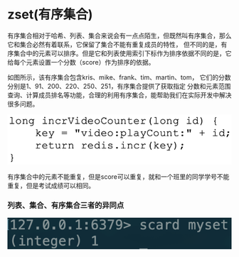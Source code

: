 # zset\(有序集合\)

有序集合相对于哈希、列表、集合来说会有一点点陌生，但既然叫有序集合，那么它和集合必然有着联系，它保留了集合不能有重复成员的特性， 但不同的是，有序集合中的元素可以排序。但是它和列表使用索引下标作为排序依据不同的是，它给每个元素设置一个分数（score）作为排序的依据。

如图所示，该有序集合包含kris、mike、frank、tim、martin、tom， 它们的分数分别是1、91、200、220、250、251，有序集合提供了获取指定 分数和元素范围查询、计算成员排名等功能，合理的利用有序集合，能帮助我们在实际开发中解决很多问题。

![](../../.gitbook/assets/image%20%2835%29.png)

有序集合中的元素不能重复，但是score可以重复，就和一个班里的同学学号不能重复，但是考试成绩可以相同。

### 列表、集合、有序集合三者的异同点

![](../../.gitbook/assets/image%20%2812%29.png)

